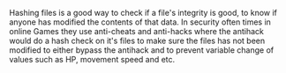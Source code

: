 Hashing files is a good way to check if a file's integrity is good, to know if anyone has modified the contents of that data.
In security often times in online Games they use anti-cheats and anti-hacks where the antihack would do a hash check on it's files
to make sure the files has not been modified to either bypass the antihack and to prevent variable change of values such as HP, movement speed and etc.
